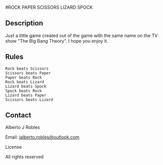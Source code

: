 #ROCK PAPER SCISSORS LIZARD SPOCK

## Description

Just a little game created out of the game with the same name on the TV show "The Big Bang Theory".
I hope you enjoy it.

## Rules

    Rock beats Scissors
    Scissors beats Paper
    Paper beats Rock
    Rock beats Lizard
    Lizard beats Spock
    Spock beats Rock
    Lizard beats Paper
    Scissors beats Lizard

## Contact

Alberto J Robles

Email: jalberto.robles@outlook.com

License

All rights reserved